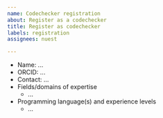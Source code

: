 ```yaml
---
name: Codechecker registration
about: Register as a codechecker
title: Register as codechecker
labels: registration
assignees: nuest

---
```


<!-- Thank you for becoming a codechecker! These HTML commments will not render in the issue, but you can delete them once you've read them if you prefer! -->

- Name: ...
- ORCID: ... <!-- needed for the checks, and we hope this will have updated contact information in the future -->
- <!-- optional, if not available on ORCID page, e.g., institutional or personal website -->Contact: ...
- Fields/domains of expertise
  - ...
- Programming language(s) and experience levels
  - ... <!-- e.g. R (intermediate), nomic data analysis with MatLab, spatial data analysis with Python (basic),  -->

<!-- Your domains and programming languages are mostly as a rough guide, because the instructions provided by authors should allow _anyone_ to codecheck a workflow! However, we must acknowledge that a CODECHECK can be conducted more efficiently if there is some familiarity with the used tools. -->
